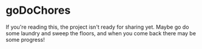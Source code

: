 # goDoChores

If you're reading this, the project isn't ready for sharing yet. Maybe go do some laundry and sweep the floors, and when you come back there may be some progress!
